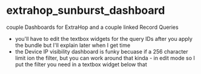 # extrahop_sunburst_dashboard

couple Dashboards for ExtraHop and a couple linked Record Queries
- you'll have to edit the textbox widgets for the query IDs after you apply the bundle
but I'll explain later when I get time
- the Device IP visibility dashboard is funky becuase if a 256 character limit ion the filter, 
but you can work around that kinda - in edit mode  so I put the filter you need in a textbox widget below that
